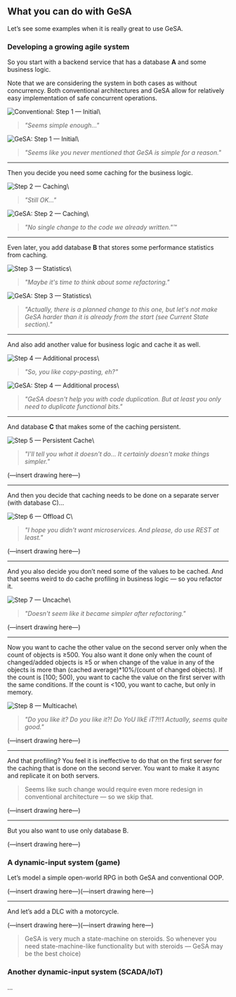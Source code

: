 
## What you can do with GeSA

Let’s see some examples when it is really great to use GeSA.

### Developing a growing agile system

So you start with a backend service that has a database **A** and some business
logic.

Note that we are considering the system in both cases as without concurrency.
Both conventional architectures and GeSA allow for relatively easy
implementation of safe concurrent operations.

![Conventional: Step 1 — Initial](Example-Architecture-1/Step%201%20—%20Initial.png)\ 

> *"Seems simple enough…"*

![GeSA: Step 1 — Initial](Example-GeSA-Architecture-1/Step%201%20—%20Initial.png)\ 

> *"Seems like you never mentioned that GeSA is simple for a reason."*

------------

Then you decide you need some caching for the business logic.

![Step 2 — Caching](Example-Architecture-1/Step%202%20—%20Caching.png)\ 

> *"Still OK…"*

![GeSA: Step 2 — Caching](Example-GeSA-Architecture-1/Step%202%20—%20Caching.png)\ 

> *"No single change to the code we already written."™*

------------

Even later, you add database **B** that stores some performance statistics from
caching.

![Step 3 — Statistics](Example-Architecture-1/Step%203%20—%20Statistics.png)\ 

> *"Maybe it's time to think about some refactoring."*

![GeSA: Step 3 — Statistics](Example-GeSA-Architecture-1/Step%203%20—%20Statistics.png)\ 

> *"Actually, there is a planned change to this one, but let's not make GeSA
> harder than it is already from the start (see Current State section)."*

------------

And also add another value for business logic and cache it as well.

![Step 4 — Additional process](Example-Architecture-1/Step%204%20—%20Additional%20process.png)\ 

> *"So, you like copy-pasting, eh?"*

![GeSA: Step 4 — Additional process](Example-GeSA-Architecture-1/Step%204%20—%20Additional%20process.png)\ 

> *"GeSA doesn't help you with code duplication. But at least you only need to
  duplicate functional bits."*

------------

And database **C** that makes some of the caching persistent.

![Step 5 — Persistent Cache](Example-Architecture-1/Step%205%20—%20Persistent%20Cache.png)\ 

> *"I'll tell you what it doesn't do… It certainly doesn't make things simpler."*

(—insert drawing here—)

------------

And then you decide that caching needs to be done on a separate server (with
database C)…

![Step 6 — Offload C](Example-Architecture-1/Step%206%20—%20Offload%20C.png)\ 

> *"I hope you didn't want microservices. And please, do use REST at least."*

(—insert drawing here—)

------------

And you also decide you don’t need some of the values to be cached. And that
seems weird to do cache profiling in business logic — so you refactor it.

![Step 7 — Uncache](Example-Architecture-1/Step%207%20—%20Uncache.png)\ 

> *"Doesn't seem like it became simpler after refactoring."*

(—insert drawing here—)

------------

Now you want to cache the other value on the second server only when the count
of objects is ≥500. You also want it done only when the count of changed/added
objects is ≥5 or when change of the value in any of the objects is more than
(cached average)*10%/(count of changed objects). If the count is [100; 500),
you want to cache the value on the first server with the same conditions. If
the count is <100, you want to cache, but only in memory.

![Step 8 — Multicache](Example-Architecture-1/Step%208%20—%20Multicache.png)\ 

> *"Do you like it? Do you like it?! Do YoU lIkE iT?!!1 Actually, seems quite
> good."*


(—insert drawing here—)

------------

And that profiling? You feel it is ineffective to do that on the first server
for the caching that is done on the second server. You want to make it async
and replicate it on both servers.

> Seems like such change would require even more redesign in conventional
> architecture — so we skip that.


(—insert drawing here—)

------------

But you also want to use only database B.

(—insert drawing here—)



### A dynamic-input system (game)

Let’s model a simple open-world RPG in both GeSA and conventional OOP.

(—insert drawing here—)(—insert drawing here—)

------------

And let’s add a DLC with a motorcycle.

(—insert drawing here—)(—insert drawing here—)

> GeSA is very much a state-machine on steroids. So whenever you need
> state-machine-like functionality but with steroids — GeSA may be the best
> choice)


### Another dynamic-input system (SCADA/IoT)

…

